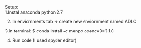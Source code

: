 
Setup:  
1.Instal anaconda python 2.7

2. In enviornments tab -> create new enviornment named ADLC

3.in terminal: $ conda install -c menpo opencv3=3.1.0

4. Run code (I used spyder editor)
